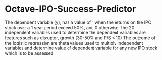 # Octave-IPO-Success-Predictor
The dependent variable (y), has a value of 1 when the returns on the IPO stock over a 1 year period exceed 50%, and 0 otherwise
The 20 independent variables used to determine the dependent variables are features such as disruptor, growth (30-50% and P/S < 10)
The outcome of the logistic regression are theta values used to multiply independent variables and determine value of dependent variable for any new IPO stock which is to be assessed.
